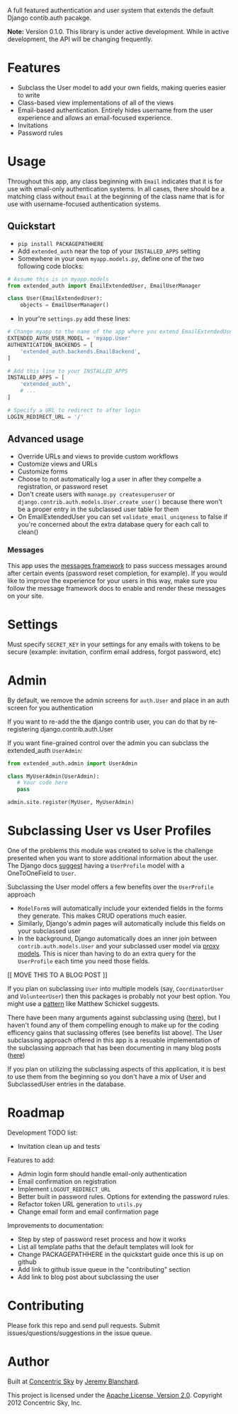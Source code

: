 A full featured authentication and user system that extends the default Django contib.auth pacakge.

**Note:** Version 0.1.0. This library is under active development. While in active development, the API will be changing frequently.


# Features

  * Subclass the User model to add your own fields, making queries easier to write
  * Class-based view implementations of all of the views
  * Email-based authentication. Entirely hides username from the user experience and allows an email-focused experience.
  * Invitations
  * Password rules


# Usage
Throughout this app, any class beginning with `Email` indicates that it is for use with email-only authentication systems.
In all cases, there should be a matching class without `Email` at the beginning of the class name that is for use with username-focused authentication systems.


## Quickstart

  * `pip install PACKAGEPATHHERE`
  * Add `extended_auth` near the top of your `INSTALLED_APPS` setting
  * Somewhere in your own `myapp.models.py`, define one of the two following code blocks:

```python
# Assume this is in myapp.models
from extended_auth import EmailExtendedUser, EmailUserManager

class User(EmailExtendedUser):
    objects = EmailUserManager()
```

  * In your're `settings.py` add these lines:

```python
# Change myapp to the name of the app where you extend EmailExtendedUser
EXTENDED_AUTH_USER_MODEL = 'myapp.User'
AUTHENTICATION_BACKENDS = [
    'extended_auth.backends.EmailBackend',
]

# Add this line to your INSTALLED_APPS
INSTALLED_APPS = [
    'extended_auth',
    # ...
]

# Specify a URL to redirect to after login
LOGIN_REDIRECT_URL = '/'
```


## Advanced usage

  * Override URLs and views to provide custom workflows
  * Customize views and URLs
  * Customize forms
  * Choose to not automatically log a user in after they compelte a registration, or password reset
  * Don't create users with `manage.py createsuperuser` or `django.contrib.auth.models.User.create_user()` because there won't be a proper entry in the subclassed user table for them
  * On EmailExtendedUser you can set `validate_email_uniqeness` to false if you're concerned about the extra database query for each call to clean()

### Messages
This app uses the [messages framework](https://docs.djangoproject.com/en/dev/ref/contrib/messages/) to pass success messages
around after certain events (password reset completion, for example). If you would like to improve the experience for
your users in this way, make sure you follow the message framework docs to enable and render these messages on your site.


# Settings
Must specify `SECRET_KEY` in your settings for any emails with tokens to be secure (example: invitation, confirm email address, forgot password, etc)


# Admin
By default, we remove the admin screens for `auth.User` and place in an auth screen for you authentication

If you want to re-add the the django contrib user, you can do that by re-registering django.contrib.auth.User

If you want fine-grained control over the admin you can subclass the extended_auth `UserAdmin`:

```python
from extended_auth.admin import UserAdmin

class MyUserAdmin(UserAdmin):
   # Your code here
   pass

admin.site.register(MyUser, MyUserAdmin)
```


# Subclassing User vs User Profiles
One of the problems this module was created to solve is the challenge presented when you want to store additional information
about the user. The Django docs [suggest](https://docs.djangoproject.com/en/dev/topics/auth/#storing-additional-information-about-users)
having a `UserProfile` model with a OneToOneField to `User`.

Subclassing the User model offers a few benefits over the `UserProfile` approach

  * `ModelForm`s will automatically include your extended fields in the forms they generate. This makes CRUD operations much easier.
  * Similarly, Django's admin pages will automatically include this fields on your subclassed user
  * In the background, Django automatically does an inner join between `contrib.auth.models.User` and your subclassed user model via
[proxy models](https://docs.djangoproject.com/en/dev/topics/db/models/#proxy-models). This is nicer than having to do an extra query for the `UserProfile` each time you need those fields.

[[ MOVE THIS TO A BLOG POST ]]

If you plan on subclassing `User` into multiple models (say, `CoordinatorUser` and `VolunteerUser`) then this packages is probably not
your best option. You might use a [pattern](http://schinckel.net/2011/10/09/why-customuser-subclasses-are-not-such-a-good-idea/) like Matthew Schickel suggests.

There have been many arguments against subclassing using ([here](http://www.b-list.org/weblog/2007/feb/20/about-model-subclassing/)), but I haven't found
any of them compelling enough to make up for the coding efficency gains that suclassing offeres (see benefits list above). The User subclassing approach offered
in this app is a resuable implementation of the subclassing approach that has been documenting in many blog posts ([here](http://scottbarnham.com/blog/2008/08/21/extending-the-django-user-model-with-inheritance/))

If you plan on utilizing the subclassing aspects of this application, it is best to use them from the beginning so you don't have a mix of User and SubclassedUser entries in the database.


# Roadmap

Development TODO list:

  * Invitation clean up and tests

Features to add:

  * Admin login form should handle email-only authentication
  * Email confirmation on registration
  * Implement `LOGOUT_REDIRECT_URL`
  * Better built in password rules. Options for extending the password rules.
  * Refactor token URL generation to `utils.py`
  * Change email form and email confirmation page

Improvements to documentation:

  * Step by step of password reset process and how it works
  * List all template paths that the default templates will look for
  * Change PACKAGEPATHHERE in the quickstart guide once this is up on github
  * Add link to github issue queue in the "contributing" section
  * Add link to blog post about subclassing the user


# Contributing
Please fork this repo and send pull requests. Submit issues/questions/suggestions in the issue queue.


# Author
Built at [Concentric Sky](http://www.concentricsky.com/) by [Jeremy Blanchard](http://github.com/auzigog/).

This project is licensed under the [Apache License, Version 2.0](http://www.apache.org/licenses/LICENSE-2.0). Copyright 2012 Concentric Sky, Inc.



